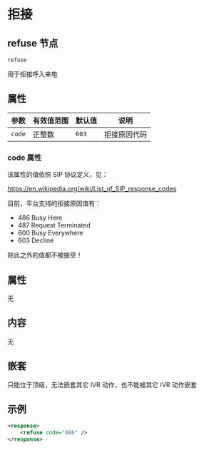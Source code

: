 # 拒接
<!-- toc -->

## refuse 节点

```
refuse
```

用于拒接呼入来电

## 属性
参数                  | 有效值范围       | 默认值 | 说明
--------------------- | ---------------- | ------ | -----------------------------
`code`                | 正整数           | `603`  | 拒接原因代码

### code 属性
该属性的值依照 SIP 协议定义，见：

https://en.wikipedia.org/wiki/List_of_SIP_response_codes

目前，平台支持的拒接原因值有：

- 486 Busy Here
- 487 Request Terminated
- 600 Busy Everywhere
- 603 Decline

除此之外的值都不被接受！

## 属性
无
 
## 内容
无

## 嵌套
只能位于顶级，无法嵌套其它 IVR 动作，也不能被其它 IVR 动作嵌套

## 示例

```xml
<response>
    <refuse code="486" />
</response>
```

